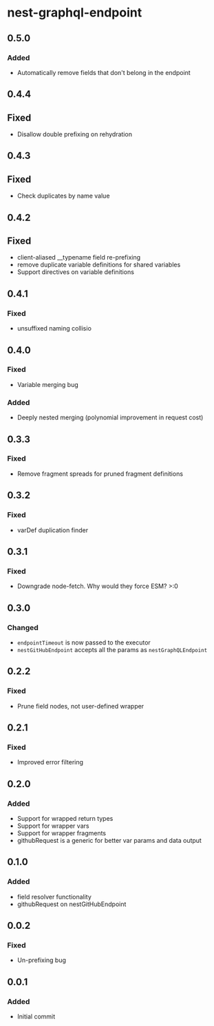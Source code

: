 # nest-graphql-endpoint

## 0.5.0

### Added
- Automatically remove fields that don't belong in the endpoint

## 0.4.4

## Fixed

- Disallow double prefixing on rehydration

## 0.4.3

## Fixed

- Check duplicates by name value

## 0.4.2

## Fixed

- client-aliased \_\_typename field re-prefixing
- remove duplicate variable definitions for shared variables
- Support directives on variable definitions

## 0.4.1

### Fixed

- unsuffixed naming collisio

## 0.4.0

### Fixed

- Variable merging bug

### Added

- Deeply nested merging (polynomial improvement in request cost)

## 0.3.3

### Fixed

- Remove fragment spreads for pruned fragment definitions

## 0.3.2

### Fixed

- varDef duplication finder

## 0.3.1

### Fixed

- Downgrade node-fetch. Why would they force ESM? >:0

## 0.3.0

### Changed

- `endpointTimeout` is now passed to the executor
- `nestGitHubEndpoint` accepts all the params as `nestGraphQLEndpoint`

## 0.2.2

### Fixed

- Prune field nodes, not user-defined wrapper

## 0.2.1

### Fixed

- Improved error filtering

## 0.2.0

### Added

- Support for wrapped return types
- Support for wrapper vars
- Support for wrapper fragments
- githubRequest is a generic for better var params and data output

## 0.1.0

### Added

- field resolver functionality
- githubRequest on nestGitHubEndpoint

## 0.0.2

### Fixed

- Un-prefixing bug

## 0.0.1

### Added

- Initial commit
